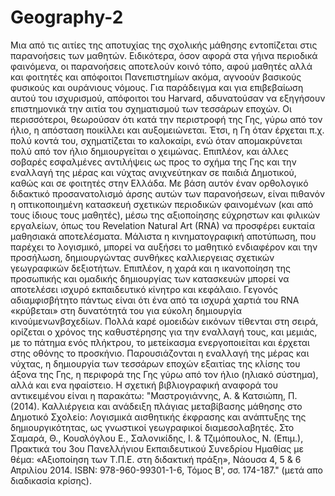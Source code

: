 # Geography-2
Μια από τις αιτίες της αποτυχίας της σχολικής μάθησης εντοπίζεται στις παρανοήσεις των μαθητών. Ειδικότερα, όσον αφορά στα γήινα περιοδικά φαινόμενα, οι παρανοήσεις αποτελούν κοινό τόπο, αφού μαθητές αλλά και φοιτητές και απόφοιτοι Πανεπιστημίων ακόμα, αγνοούν βασικούς φυσικούς και ουράνιους νόμους. Για παράδειγμα και για επιβεβαίωση αυτού του ισχυρισμού, απόφοιτοι του Harvard, αδυνατούσαν να εξηγήσουν επιστημονικά την αιτία του σχηματισμού των τεσσάρων εποχών. Οι περισσότεροι, θεωρούσαν ότι κατά την περιστροφή της Γης, γύρω από τον ήλιο, η απόσταση ποικίλλει και αυξομειώνεται. Έτσι, η Γη όταν έρχεται π.χ. πολύ κοντά του, σχηματίζεται το καλοκαίρι, ενώ όταν απομακρύνεται πολύ από τον ήλιο δημιουργείται ο χειμώνας. Επιπλέον, και άλλες σοβαρές εσφαλμένες αντιλήψεις ως  προς το σχήμα της Γης και την εναλλαγή της μέρας και νύχτας ανιχνεύτηκαν σε παιδιά Δημοτικού, καθώς και σε φοιτητές στην Ελλάδα. Με βάση αυτόν έναν ορθολογικό διδακτικό προσανατολισμό άρσης αυτών των παρανοήσεων, είναι πιθανόν η οπτικοποιημένη  κατασκευή σχετικών περιοδικών φαινομένων (και από τους ίδιους τους μαθητές), μέσω της αξιοποίησης εύχρηστων και φιλικών εργαλείων, όπως του Revelation Natural Art (RNA) να προσφέρει ευκταία μαθησιακά αποτελέσματα. Μάλιστα η κινηματογραφική αποτύπωση, που παρέχει το λογισμικό, μπορεί να αυξήσει το μαθητικό ενδιαφέρον και την προσήλωση, δημιουργώντας συνθήκες καλλιεργειας σχετικών γεωγραφικών δεξιοτήτων. Επιπλέον, η χαρά και η ικανοποίηση της προσωπικής και ομαδικής δημιουργίας των κατασκευών μπορεί να αποτελέσει ισχυρό εκπαιδευτικό κίνητρο και κεφάλαιο. Γεγονός αδιαμφισβήτητο πάντως είναι ότι ένα από τα ισχυρά χαρτιά του RNA «κρύβεται» στη δυνατότητά του για εύκολη δημιουργία κινούμενωνβσχεδίων. Πολλά καρέ ομοειδών εικόνων τίθενται στη σειρά, ορίζεται ο χρόνος της καθυστέρησης για την εναλλαγή τους, και μεμιάς, με το πάτημα ενός πλήκτρου, το μετείκασμα ενεργοποιείται και έρχεται στης οθόνης το προσκήνιο. Παρουσιάζονται η  εναλλαγή της μέρας και νύχτας, η δημιουργία των τεσσάρων εποχών εξαιτίας της κλίσης του άξονα της Γης, η περιφορά της Γης γύρω από τον ήλιο (ηλιακό σύστημα), αλλά και ενα ηφαίστειο. Η σχετική βιβλιογραφική αναφορά του αντικειμένου είναι η παρακάτω: "Μαστρογιάννης, Α. & Κατσιώπη, Π. (2014). Καλλιέργεια και ανάδειξη πλάγιας μεταβίβασης μάθησης στο Δημοτικό Σχολείο: Λογισμικά αισθητικής έκφρασης και ανάπτυξης της δημιουργικότητας, ως γνωστικοί γεωγραφικοί διαμεσολαβητές. Στο Σαμαρά, Θ., Κουσλόγλου Ε., Σαλονικίδης, Ι. & Τζιμόπουλος, Ν. (Επιμ.), Πρακτικά του 3ου Πανελλήνιου Εκπαιδευτικού Συνεδρίου Ημαθίας με θέμα: «Αξιοποίηση των Τ.Π.Ε. στη διδακτική πράξη», Νάουσα 4, 5 & 6 Απριλίου 2014. ISBN: 978-960-99301-1-6, Τόμος Β', σσ. 174-187." (μετά απο διαδικασία κρίσης).
